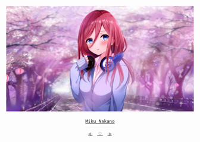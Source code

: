 
<div align="center">

 

 [![@ikx7a](https://github.com/ikx7a/Waifu/blob/main/Resources/Miku%20Nakano.png)](https://github.com/ikx7a)


  <a href="https://anilist.co/character/126373/Miku-Nakano"> `Miku Nakano` </a>



<a href="https://github.com/ikx7a/Waifu/tree/main/Makima"> `◁` </a>ㅤ<a href="https://github.com/ikx7a/Waifu"> `♡` </a>ㅤ<a href=""> `▷` </a>

</div>
